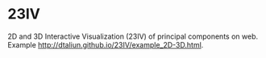 # 23IV
2D and 3D Interactive Visualization (23IV) of principal components on web.
Example http://dtaliun.github.io/23IV/example_2D-3D.html.
